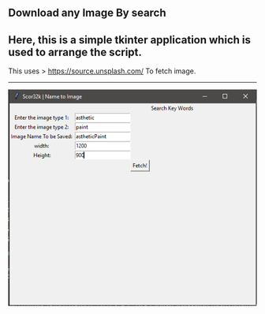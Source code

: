 ## Download any Image By **search**

Here, this is a simple tkinter application which is used to arrange the script.
---
This uses > https://source.unsplash.com/ 
To fetch image.

---

![](image/ss.png)
